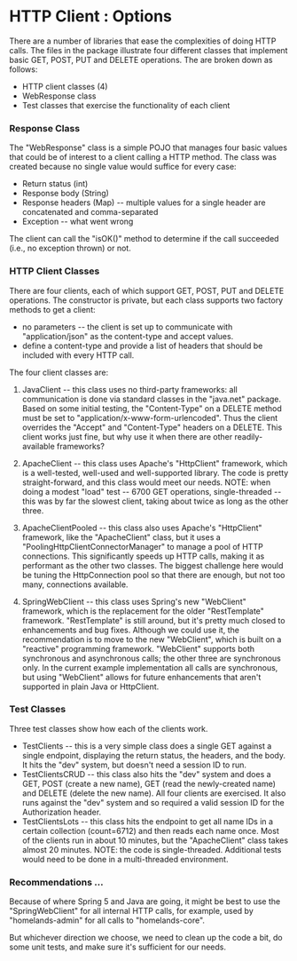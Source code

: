 # HTTP Client : Options

There are a number of libraries that ease the complexities of doing HTTP calls.  The files in the package illustrate four different classes that implement basic GET, POST, PUT and DELETE operations.  The are broken down as follows:

* HTTP client classes (4)
* WebResponse class
* Test classes that exercise the functionality of each client

### Response Class

The "WebResponse" class is a simple POJO that manages four basic values that could be of interest to a client calling a HTTP method.  The class was created because no single value would suffice for every case:

* Return status (int)
* Response body (String)
* Response headers (Map) -- multiple values for a single header are concatenated and comma-separated
* Exception -- what went wrong

The client can call the "isOK()" method to determine if the call succeeded (i.e., no exception thrown) or not.


### HTTP Client Classes

There are four clients, each of which support GET, POST, PUT and DELETE operations.  The constructor is private, but each class supports two factory methods to get a client:

* no parameters -- the client is set up to communicate with "application/json" as the content-type and accept values.
* define a content-type and provide a list of headers that should be included with every HTTP call.

The four client classes are:

1. JavaClient -- this class uses no third-party frameworks: all communication is done via standard classes in the "java.net" package.  Based on some initial testing, the "Content-Type" on a DELETE method must be set to "application/x-www-form-urlencoded".  Thus the client overrides the "Accept" and "Content-Type" headers on a DELETE.  This client works just fine, but why use it when there are other readily-available frameworks?

2.  ApacheClient -- this class uses Apache's "HttpClient" framework, which is a well-tested, well-used and well-supported library.  The code is pretty straight-forward, and this class would meet our needs.  NOTE: when doing a modest "load" test -- 6700 GET operations, single-threaded -- this was by far the slowest client, taking about twice as long as the other three.

3.  ApacheClientPooled -- this class also uses Apache's "HttpClient" framework, like the "ApacheClient" class, but it uses a "PoolingHttpClientConnectorManager" to manage a pool of HTTP connections.  This significantly speeds up HTTP calls, making it as performant as the other two classes.  The biggest challenge here would be tuning the HttpConnection pool so that there are enough, but not too many, connections available.

4.  SpringWebClient -- this class uses Spring's new "WebClient" framework, which is the replacement for the older "RestTemplate" framework.  "RestTemplate" is still around, but it's pretty much closed to enhancements and bug fixes.  Although we could use it, the recommendation is to move to the new "WebClient", which is built on a "reactive" programming framework.  "WebClient" supports both synchronous and asynchronous calls; the other three are synchronous only.  In the current example implementation all calls are synchronous, but using "WebClient" allows for future enhancements that aren't supported in plain Java or HttpClient.


### Test Classes

Three test classes show how each of the clients work.

* TestClients -- this is a very simple class does a single GET against a single endpoint, displaying the return status, the headers, and the body.  It hits the "dev" system, but doesn't need a session ID to run.
* TestClientsCRUD -- this class also hits the "dev" system and does a GET, POST (create a new name), GET (read the newly-created name) and DELETE (delete the new name).  All four clients are exercised.  It also runs against the "dev" system and so required a valid session ID for the Authorization header.
* TestClientsLots -- this class hits the endpoint to get all name IDs in a certain collection (count=6712) and then reads each name once.  Most of the clients run in about 10 minutes, but the "ApacheClient" class takes almost 20 minutes.  NOTE: the code is single-threaded.  Additional tests would need to be done in a multi-threaded environment.


### Recommendations ...

Because of where Spring 5 and Java are going, it might be best to use the "SpringWebClient" for all internal HTTP calls, for example, used by "homelands-admin" for all calls to "homelands-core".

But whichever direction we choose, we need to clean up the code a bit, do some unit tests, and make sure it's sufficient for our needs.
